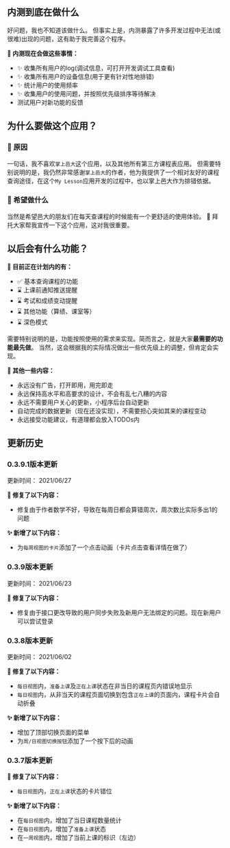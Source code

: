 ## 内测到底在做什么
好问题，我也不知道该做什么。
但事实上是，内测暴露了许多开发过程中无法(或很难)出现的问题，这有助于我完善这个程序。

**🔖 内测现在会做这些事情：**
- ✨ 收集所有用户的log(调试信息，可打开开发调试工具查看)
- ✨ 收集所有用户的设备信息(用于更有针对性地排错)
- ✨ 统计用户的使用频率
- ✨ 收集用户的使用问题，并按照优先级排序等待解决
- 测试用户对新功能的反馈

## 为什么要做这个应用？
### 📄 原因
一句话，我不喜欢`掌上邑大`这个应用，以及其他所有第三方课程表应用。
但需要特别说明的是，我仍然非常感谢`掌上邑大`的作者，他为我提供了一个相对友好的课程查询途径，在这个`My Lesson`应用开发的过程中，也以掌上邑大作为排错依据。
### 🎯 希望做什么
当然是希望邑大的朋友们在每天查课程的时候能有一个更舒适的使用体验。
🙏 拜托大家帮我宣传一下这个应用，这对我很重要。

## 以后会有什么功能？
**🔖 目前正在计划内的有：**
- ✅ 基本查询课程的功能
- ⌛ 上课前通知推送提醒
- ⌛ 考试和成绩变动提醒
- ⌛ 其他功能（算绩、课室等）
- ⌛ 深色模式

需要特别说明的是，功能按照使用的需求来实现。简而言之，就是大家**最需要的功能最先做**。
当然，这会根据我的实际情况做出一些优先级上的调整，但肯定会实现。

**🔖 其他一些内容：**
- 永远没有广告，打开即用，用完即走
- 永远保持高水平和高要求的设计，不会有乱七八糟的内容
- 永远不需要用户关心的更新，小程序后台自动更新
- 自动完成的数据更新（现在还没实现），不需要担心突如其来的课程变动
- 永远接受功能建议，有道理都会放入TODOs内

## 更新历史
### 0.3.9.1版本更新
更新时间： 2021/06/27

**🐛 修复了以下内容：**
- 修复由于作者数学不好，导致在每周日都会算错周次，周次数比实际多出1的问题

**✨ 新增了以下内容：**
- 为`每周视图的卡片`添加了一个点击动画（卡片点击查看详情在做了）

### 0.3.9版本更新
更新时间： 2021/06/23

**🐛 修复了以下内容：**
- 修复由于接口更改导致的用户同步失败及新用户无法绑定的问题。现在新用户可以尝试登录

### 0.3.8版本更新
更新时间： 2021/06/02

**🐛 修复了以下内容：**
- `每日视图`内，`准备上课`及`正在上课`状态在非当日的课程页内错误地显示
- `每日视图`内，从非当天的课程页面切换到包含`正在上课`的页面内，课程卡片会自动折叠

**✨ 新增了以下内容：**
- 增加了顶部切换页面的菜单
- 为`周/日视图切换按钮`添加了一个按下后的动画

### 0.3.7版本更新
**🐛 修复了以下内容：**
- `每日视图`内，`正在上课`状态的卡片错位

**✨ 新增了以下内容：**
- 在`每日视图`内，增加了当日课程数量统计
- 在`每日视图`内，增加了`准备上课`状态
- 在`一周视图`内，增加了当前上课的标识（左边）